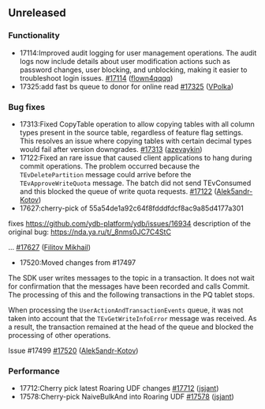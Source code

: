 ## Unreleased

### Functionality

* 17114:Improved audit logging for user management operations. The audit logs now include details about user modification actions such as password changes, user blocking, and unblocking, making it easier to troubleshoot login issues. [#17114](https://github.com/ydb-platform/ydb/pull/17114) ([flown4qqqq](https://github.com/flown4qqqq))
* 17325:add fast bs queue to donor for online read [#17325](https://github.com/ydb-platform/ydb/pull/17325) ([VPolka](https://github.com/VPolka))

### Bug fixes

* 17313:Fixed CopyTable operation to allow copying tables with all column types present in the source table, regardless of feature flag settings. This resolves an issue where copying tables with certain decimal types would fail after version downgrades. [#17313](https://github.com/ydb-platform/ydb/pull/17313) ([azevaykin](https://github.com/azevaykin))
* 17122:Fixed an rare issue that caused client applications to hang during commit operations. The problem occurred because the `TEvDeletePartition` message could arrive before the `TEvApproveWriteQuota` message. The batch did not send TEvConsumed and this blocked the queue of write quota requests. [#17122](https://github.com/ydb-platform/ydb/pull/17122) ([Alek5andr-Kotov](https://github.com/Alek5andr-Kotov))
* 17627:cherry-pick of 55a54de1a92c64f8fdddfdcf8ac9a85d4177a301

fixes https://github.com/ydb-platform/ydb/issues/16934
description of the original bug: https://nda.ya.ru/t/_8nms0JC7C4StC

... [#17627](https://github.com/ydb-platform/ydb/pull/17627) ([Filitov Mikhail](https://github.com/lll-phill-lll))
* 17520:Moved changes from #17497

The SDK user writes messages to the topic in a transaction. It does not wait for confirmation that the messages have been recorded and calls Commit. The processing of this and the following transactions in the PQ tablet stops.

When processing the `UserActionAndTransactionEvents` queue, it was not taken into account that the `TEvGetWriteInfoError` message was received. As a result, the transaction remained at the head of the queue and blocked the processing of other operations.

Issue #17499 [#17520](https://github.com/ydb-platform/ydb/pull/17520) ([Alek5andr-Kotov](https://github.com/Alek5andr-Kotov))

### Performance

* 17712:Cherry pick latest Roaring UDF changes [#17712](https://github.com/ydb-platform/ydb/pull/17712) ([jsjant](https://github.com/jsjant))
* 17578:Cherry-pick NaiveBulkAnd into Roaring UDF [#17578](https://github.com/ydb-platform/ydb/pull/17578) ([jsjant](https://github.com/jsjant))

